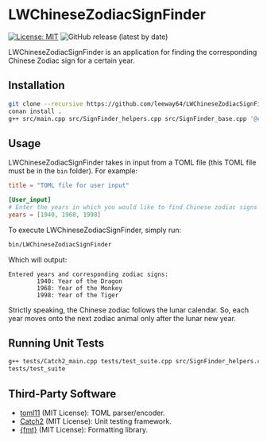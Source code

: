 # LWChineseZodiacSignFinder

[![License: MIT](https://img.shields.io/badge/License-MIT-yellow.svg)](https://opensource.org/licenses/MIT)
![GitHub release (latest by date)](https://img.shields.io/github/v/release/leeway64/LWChineseZodiacSignFinder)

LWChineseZodiacSignFinder is an application for finding the corresponding Chinese Zodiac sign for a
certain year.


## Installation

```bash
git clone --recursive https://github.com/leeway64/LWChineseZodiacSignFinder.git
conan install .
g++ src/main.cpp src/SignFinder_helpers.cpp src/SignFinder_base.cpp '@conanbuildinfo.args' -o bin/LWChineseZodiacSignFinder
```


## Usage

LWChineseZodiacSignFinder takes in input from a TOML file (this TOML file must be in the
`bin` folder). For example:

```toml
title = "TOML file for user input"

[User_input]
# Enter the years in which you would like to find Chinese zodiac signs for
years = [1940, 1968, 1998]
```

To execute LWChineseZodiacSignFinder, simply run:
```bash
bin/LWChineseZodiacSignFinder
```

Which will output:
```text
Entered years and corresponding zodiac signs:
        1940: Year of the Dragon
        1968: Year of the Monkey
        1998: Year of the Tiger
```

Strictly speaking, the Chinese zodiac follows the lunar calendar. So, each year moves onto the
next zodiac animal only after the lunar new year.


## Running Unit Tests

```bash
g++ tests/Catch2_main.cpp tests/test_suite.cpp src/SignFinder_helpers.cpp src/SignFinder_base.cpp @conanbuildinfo.args -o tests/test_suite
tests/test_suite
```


## Third-Party Software

- [toml11](https://github.com/ToruNiina/toml11) (MIT License): TOML parser/encoder.
- [Catch2](https://github.com/catchorg/Catch2/tree/v2.x) (MIT License): Unit testing framework.
- [{fmt}](https://github.com/fmtlib/fmt) (MIT License): Formatting library.

